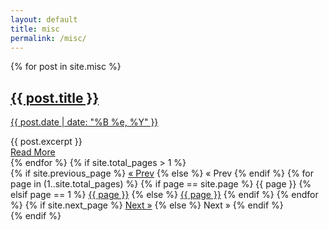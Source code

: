 ```yaml
---
layout: default
title: misc
permalink: /misc/
---
```


<div class="posts">
    {% for post in site.misc %}
      <article class="post">
        <a href="{{ site.baseurl }}{{ post.url }}">
          <h1>{{ post.title }}</h1>
          <div>
            <p class="post_date">{{ post.date | date: "%B %e, %Y" }}</p>
          </div>
        </a>
        <div class="entry">
          {{ post.excerpt }}
        </div>
        <a href="{{ site.baseurl }}{{ post.url }}" class="read-more">Read More</a>
      </article>
    {% endfor %}
    <!-- pagination -->
    {% if site.total_pages > 1 %}
    <div class="pagination">
      {% if site.previous_page %}
        <a href="{{ site.previous_page_path | prepend: site.baseurl | replace: '//', '/' }}">&laquo; Prev</a>
      {% else %}
        <span>&laquo; Prev</span>
      {% endif %}
      {% for page in (1..site.total_pages) %}
        {% if page == site.page %}
          <span class="webjeda">{{ page }}</span>
        {% elsif page == 1 %}
          <a href="{{ '/' | prepend: site.baseurl | replace: '//', '/' }}">{{ page }}</a>
        {% else %}
          <a href="{{ site.paginate_path | prepend: site.baseurl | replace: '//', '/' | replace: ':num', page }}">{{ page }}</a>
        {% endif %}
      {% endfor %}
      {% if site.next_page %}
        <a href="{{ site.next_page_path | prepend: site.baseurl | replace: '//', '/' }}">Next &raquo;</a>
      {% else %}
        <span>Next &raquo;</span>
      {% endif %}
    </div>
    {% endif %}
  </div>
  